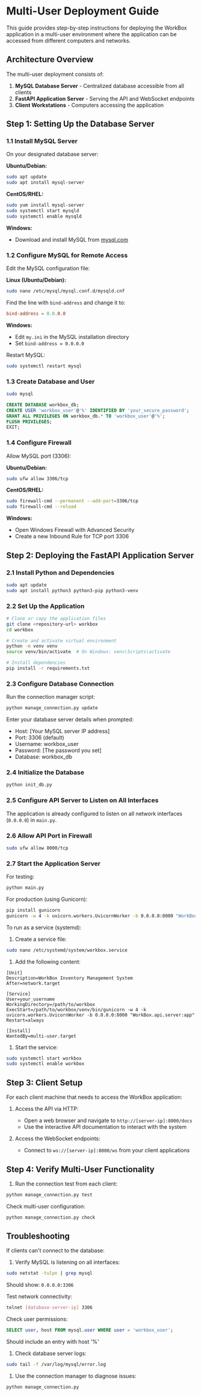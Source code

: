 # Multi-User Deployment Guide

This guide provides step-by-step instructions for deploying the WorkBox application in a multi-user environment where the application can be accessed from different computers and networks.

## Architecture Overview

The multi-user deployment consists of:

1. **MySQL Database Server** - Centralized database accessible from all clients
2. **FastAPI Application Server** - Serving the API and WebSocket endpoints
3. **Client Workstations** - Computers accessing the application

## Step 1: Setting Up the Database Server

### 1.1 Install MySQL Server

On your designated database server:

**Ubuntu/Debian:**

```bash
sudo apt update
sudo apt install mysql-server
```

**CentOS/RHEL:**

```bash
sudo yum install mysql-server
sudo systemctl start mysqld
sudo systemctl enable mysqld
```

**Windows:**

- Download and install MySQL from [mysql.com](https://dev.mysql.com/downloads/installer/)

### 1.2 Configure MySQL for Remote Access

Edit the MySQL configuration file:

**Linux (Ubuntu/Debian):**

```bash
sudo nano /etc/mysql/mysql.conf.d/mysqld.cnf
```

Find the line with `bind-address` and change it to:

```cnf
bind-address = 0.0.0.0
```

**Windows:**

- Edit `my.ini` in the MySQL installation directory
- Set `bind-address = 0.0.0.0`

Restart MySQL:

```bash
sudo systemctl restart mysql
```

### 1.3 Create Database and User

```bash
sudo mysql
```

```sql
CREATE DATABASE workbox_db;
CREATE USER 'workbox_user'@'%' IDENTIFIED BY 'your_secure_password';
GRANT ALL PRIVILEGES ON workbox_db.* TO 'workbox_user'@'%';
FLUSH PRIVILEGES;
EXIT;
```

### 1.4 Configure Firewall

Allow MySQL port (3306):

**Ubuntu/Debian:**

```bash
sudo ufw allow 3306/tcp
```

**CentOS/RHEL:**

```bash
sudo firewall-cmd --permanent --add-port=3306/tcp
sudo firewall-cmd --reload
```

**Windows:**

- Open Windows Firewall with Advanced Security
- Create a new Inbound Rule for TCP port 3306

## Step 2: Deploying the FastAPI Application Server

### 2.1 Install Python and Dependencies

```bash
sudo apt update
sudo apt install python3 python3-pip python3-venv
```

### 2.2 Set Up the Application

```bash
# Clone or copy the application files
git clone <repository-url> workbox
cd workbox

# Create and activate virtual environment
python -m venv venv
source venv/bin/activate  # On Windows: venv\Scripts\activate

# Install dependencies
pip install -r requirements.txt
```

### 2.3 Configure Database Connection

Run the connection manager script:

```bash
python manage_connection.py update
```

Enter your database server details when prompted:

- Host: [Your MySQL server IP address]
- Port: 3306 (default)
- Username: workbox_user
- Password: [The password you set]
- Database: workbox_db

### 2.4 Initialize the Database

```bash
python init_db.py
```

### 2.5 Configure API Server to Listen on All Interfaces

The application is already configured to listen on all network interfaces (`0.0.0.0`) in `main.py`.

### 2.6 Allow API Port in Firewall

```bash
sudo ufw allow 8000/tcp
```

### 2.7 Start the Application Server

For testing:

```bash
python main.py
```

For production (using Gunicorn):

```bash
pip install gunicorn
gunicorn -w 4 -k uvicorn.workers.UvicornWorker -b 0.0.0.0:8000 "WorkBox.api.server:app"
```

To run as a service (systemd):

1. Create a service file:

```bash
sudo nano /etc/systemd/system/workbox.service
```

1. Add the following content:

``` info
[Unit]
Description=WorkBox Inventory Management System
After=network.target

[Service]
User=your_username
WorkingDirectory=/path/to/workbox
ExecStart=/path/to/workbox/venv/bin/gunicorn -w 4 -k uvicorn.workers.UvicornWorker -b 0.0.0.0:8000 "WorkBox.api.server:app"
Restart=always

[Install]
WantedBy=multi-user.target
```

1. Start the service:

```bash
sudo systemctl start workbox
sudo systemctl enable workbox
```

## Step 3: Client Setup

For each client machine that needs to access the WorkBox application:

1. Access the API via HTTP:
   - Open a web browser and navigate to `http://[server-ip]:8000/docs`
   - Use the interactive API documentation to interact with the system

2. Access the WebSocket endpoints:
   - Connect to `ws://[server-ip]:8000/ws` from your client applications

## Step 4: Verify Multi-User Functionality

1. Run the connection test from each client:

```bash
python manage_connection.py test
```

   Check multi-user configuration:

```bash
python manage_connection.py check
```

## Troubleshooting

If clients can't connect to the database:

1. Verify MySQL is listening on all interfaces:

```bash
sudo netstat -tulpn | grep mysql
```

Should show: `0.0.0.0:3306`

   Test network connectivity:

```bash
telnet [database-server-ip] 3306
```

   Check user permissions:

```sql
SELECT user, host FROM mysql.user WHERE user = 'workbox_user';
```

Should include an entry with host '%'

1. Check database server logs:

```bash
sudo tail -f /var/log/mysql/error.log
```

1. Use the connection manager to diagnose issues:

```bash
python manage_connection.py
```
